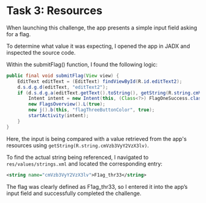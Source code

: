 # Task 3: Resources

When launching this challenge, the app presents a simple input field asking for a flag. 

To determine what value it was expecting, I opened the app in JADX and inspected the source code.

Within the submitFlag() function, I found the following logic:

```java
public final void submitFlag(View view) {
    EditText editText = (EditText) findViewById(R.id.editText2);
    d.s.d.g.d(editText, "editText2");
    if (d.s.d.g.a(editText.getText().toString(), getString(R.string.cmVzb3VyY2VzX3lv))) {
        Intent intent = new Intent(this, (Class<?>) FlagOneSuccess.class);
        new FlagsOverview().L(true);
        new j().b(this, "flagThreeButtonColor", true);
        startActivity(intent);
    }
}
```

Here, the input is being compared with a value retrieved from the app's resources using `getString(R.string.cmVzb3VyY2VzX3lv)`.

To find the actual string being referenced, I navigated to `res/values/strings.xml` and located the corresponding entry:

```xml
<string name="cmVzb3VyY2VzX3lv">F1ag_thr33</string>
```

The flag was clearly defined as F1ag_thr33, so I entered it into the app’s input field and successfully completed the challenge.
